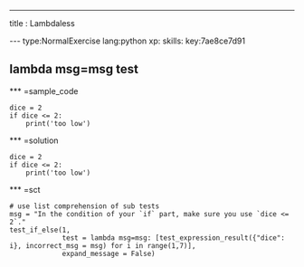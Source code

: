 ---
title       : Lambdaless

--- type:NormalExercise lang:python xp: skills: key:7ae8ce7d91
## lambda msg=msg test


*** =sample_code
```{python}
dice = 2
if dice <= 2:
    print('too low')

```

*** =solution
```{python}
dice = 2
if dice <= 2:
    print('too low')
```

*** =sct
```{python}
# use list comprehension of sub tests
msg = "In the condition of your `if` part, make sure you use `dice <= 2`."
test_if_else(1, 
             test = lambda msg=msg: [test_expression_result({"dice": i}, incorrect_msg = msg) for i in range(1,7)], 
             expand_message = False)
             
```

